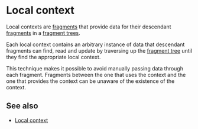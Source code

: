# Local context

Local contexts are [fragments](def://) that provide data for their descendant
[fragments](def://) in a [fragment trees](def://).

Each local context contains an arbitrary instance of data that descendant fragments 
can find, read and update by traversing up the [fragment tree](def://) until they find the
appropriate local context.

This technique makes it possible to avoid manually passing data through each fragment.
Fragments between the one that uses the context and the one that provides the context 
can be unaware of the existence of the context.

## See also

- [Local context](guide://)